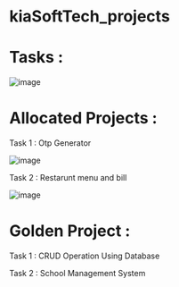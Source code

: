 # kiaSoftTech_projects

# Tasks : 

![image](https://user-images.githubusercontent.com/61576958/231185522-3e38a7a0-b36a-4dc8-a8c2-34dac37e4320.png)

# Allocated Projects :
Task 1 : Otp Generator 


![image](https://user-images.githubusercontent.com/61576958/231186147-87c40984-7287-4736-b728-8e30ab3ccb73.png)

Task 2 : Restarunt menu and bill

![image](https://user-images.githubusercontent.com/61576958/231185988-9dbe84c6-184a-4a4a-9d4a-70bccbbadc97.png)

# Golden Project : 

Task 1 : CRUD Operation Using Database 

Task 2 : School Management System 
